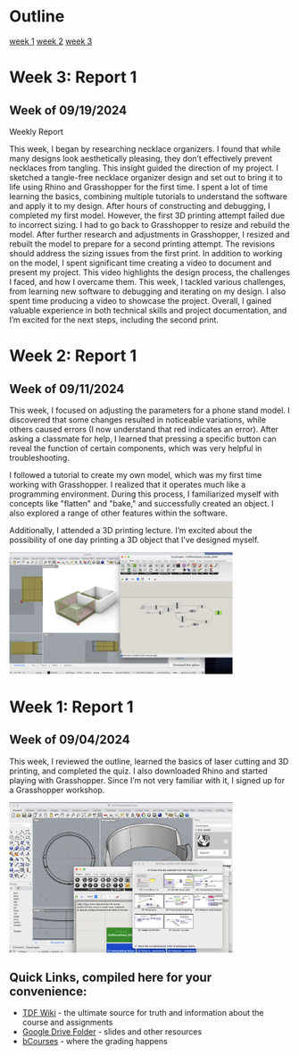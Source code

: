 # Outline
[week 1](README.md#week-1-report-1)
[week 2](README.md#week-2-report-1)
[week 3](README.md#week-2-report-1)

# Week 3: Report 1 #
## Week of 09/19/2024
Weekly Report

This week, I began by researching necklace organizers. I found that while many designs look aesthetically pleasing, they don’t effectively prevent necklaces from tangling. This insight guided the direction of my project.
I sketched a tangle-free necklace organizer design and set out to bring it to life using Rhino and Grasshopper for the first time. I spent a lot of time learning the basics, combining multiple tutorials to understand the software and apply it to my design.
After hours of constructing and debugging, I completed my first model. However, the first 3D printing attempt failed due to incorrect sizing. I had to go back to Grasshopper to resize and rebuild the model.
After further research and adjustments in Grasshopper, I resized and rebuilt the model to prepare for a second printing attempt. The revisions should address the sizing issues from the first print.
In addition to working on the model, I spent significant time creating a video to document and present my project. This video highlights the design process, the challenges I faced, and how I overcame them.
This week, I tackled various challenges, from learning new software to debugging and iterating on my design. I also spent time producing a video to showcase the project. Overall, I gained valuable experience in both technical skills and project documentation, and I’m excited for the next steps, including the second print.


# Week 2: Report 1 #
## Week of 09/11/2024

This week, I focused on adjusting the parameters for a phone stand model. I discovered that some changes resulted in noticeable variations, while others caused errors (I now understand that red indicates an error). After asking a classmate for help, I learned that pressing a specific button can reveal the function of certain components, which was very helpful in troubleshooting.

I followed a tutorial to create my own model, which was my first time working with Grasshopper. I realized that it operates much like a programming environment. During this process, I familiarized myself with concepts like "flatten" and "bake," and successfully created an object. I also explored a range of other features within the software.

Additionally, I attended a 3D printing lecture. I’m excited about the possibility of one day printing a 3D object that I’ve designed myself.


<img width="400" alt="trying grasshopper" src="assets/week2_1.jpg">

# Week 1: Report 1 #
## Week of 09/04/2024

This week, I reviewed the outline, learned the basics of laser cutting and 3D printing, and completed the quiz. I also downloaded Rhino and started playing with Grasshopper. Since I’m not very familiar with it, I signed up for a Grasshopper workshop.

<img width="400" alt="Cool Phone Stand made of rocks" src="assets/week1_1.jpg">



## Quick Links, compiled here for your convenience: ##

- [TDF Wiki](https://github.com/Berkeley-MDes/24f-desinv-202/wiki) - the ultimate source for truth and information about the course and assignments
- [Google Drive Folder](https://drive.google.com/drive/u/0/folders/1DJ1b6sSDwHXX6NRcQYt10ivyQSgU0ND6) - slides and other resources
- [bCourses](https://bcourses.berkeley.edu/courses/1537533) - where the grading happens
